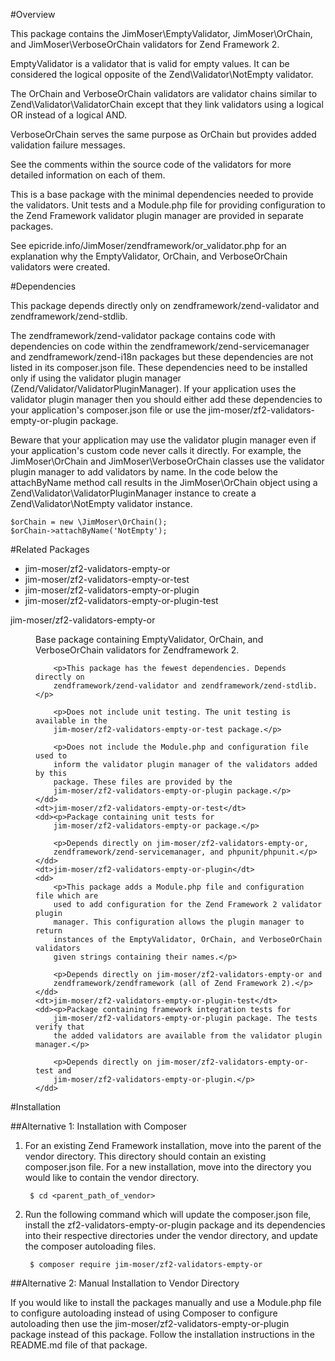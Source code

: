#Overview

This package contains the JimMoser\EmptyValidator, JimMoser\OrChain, and 
JimMoser\VerboseOrChain validators for Zend Framework 2.

EmptyValidator is a validator that is valid for empty values. It 
can be considered the logical opposite of the Zend\Validator\NotEmpty validator.

The OrChain and VerboseOrChain validators are validator chains similar to 
Zend\Validator\ValidatorChain except that they link validators using a logical 
OR instead of a logical AND.

VerboseOrChain serves the same purpose as OrChain but provides added validation 
failure messages.

See the comments within the source code of the validators for more detailed 
information on each of them.

This is a base package with the minimal dependencies needed to provide the 
validators. Unit tests and a Module.php file for providing configuration to the 
Zend Framework validator plugin manager are provided in separate packages.

See epicride.info/JimMoser/zendframework/or_validator.php for an explanation why 
the EmptyValidator, OrChain, and VerboseOrChain validators were created.

#Dependencies

This package depends directly only on zendframework/zend-validator and 
zendframework/zend-stdlib.

The zendframework/zend-validator package contains code with dependencies on code 
within the zendframework/zend-servicemanager and zendframework/zend-i18n 
packages but these dependencies are not listed in its composer.json file. These 
dependencies need to be installed only if using the validator plugin manager 
(Zend/Validator/ValidatorPluginManager). If your application uses the validator 
plugin manager then you should either add these dependencies to your 
application's composer.json file or use the 
jim-moser/zf2-validators-empty-or-plugin package.

Beware that your application may use the validator plugin manager even if your 
application's custom code never calls it directly. For example, the 
JimMoser\OrChain and JimMoser\VerboseOrChain classes use the validator plugin 
manager to add validators by name. In the code below the attachByName method 
call results in the JimMoser\OrChain object using a 
Zend\Validator\ValidatorPluginManager instance to create a 
Zend\Validator\NotEmpty validator instance.

	$orChain = new \JimMoser\OrChain();
	$orChain->attachByName('NotEmpty');
		
#Related Packages

* jim-moser/zf2-validators-empty-or
* jim-moser/zf2-validators-empty-or-test
* jim-moser/zf2-validators-empty-or-plugin
* jim-moser/zf2-validators-empty-or-plugin-test
	
<dl>
	<dt>jim-moser/zf2-validators-empty-or</dt>
	<dd><p>Base package containing EmptyValidator, OrChain, and VerboseOrChain
		validators for Zendframework 2.</p>

		<p>This package has the fewest dependencies. Depends directly on 
		zendframework/zend-validator and zendframework/zend-stdlib.</p>
				
		<p>Does not include unit testing. The unit testing is available in the
		jim-moser/zf2-validators-empty-or-test package.</p>
		
		<p>Does not include the Module.php and configuration file used to 
		inform the validator plugin manager of the validators added by this 
		package. These files are provided by the 
		jim-moser/zf2-validators-empty-or-plugin package.</p>
	</dd>
	<dt>jim-moser/zf2-validators-empty-or-test</dt>
	<dd><p>Package containing unit tests for 
		jim-moser/zf2-validators-empty-or package.</p>
		
		<p>Depends directly on jim-moser/zf2-validators-empty-or, 
		zendframework/zend-servicemanager, and phpunit/phpunit.</p>
	</dd>
	<dt>jim-moser/zf2-validators-empty-or-plugin</dt>
	<dd>
		<p>This package adds a Module.php file and configuration file which are 
		used to add configuration for the Zend Framework 2 validator plugin 
		manager. This configuration allows the plugin manager to return 
		instances of the EmptyValidator, OrChain, and VerboseOrChain validators 
		given strings containing their names.</p>
		
		<p>Depends directly on jim-moser/zf2-validators-empty-or and 
		zendframework/zendframework (all of Zend Framework 2).</p>
	</dd>
	<dt>jim-moser/zf2-validators-empty-or-plugin-test</dt>
	<dd><p>Package containing framework integration tests for
		jim-moser/zf2-validators-empty-or-plugin package. The tests verify that 
		the added validators are available from the validator plugin manager.</p>
		
		<p>Depends directly on jim-moser/zf2-validators-empty-or-test and 
		jim-moser/zf2-validators-empty-or-plugin.</p>
	</dd>
</dl>

#Installation

##Alternative 1: Installation with Composer

1. For an existing Zend Framework installation, move into the parent of the 
	vendor directory. This directory should contain an existing composer.json 
	file. For a new installation, move into the directory you would like to 
	contain the vendor directory.
	
		$ cd <parent_path_of_vendor>	
	
2. Run the following command which will update the composer.json file, install 
	the zf2-validators-empty-or-plugin package and its dependencies into their 
	respective directories under the vendor directory, and update the 
	composer autoloading files.

		$ composer require jim-moser/zf2-validators-empty-or
	
##Alternative 2: Manual Installation to Vendor Directory

If you would like to install the packages manually and use a Module.php file to 
configure autoloading instead of using Composer to configure autoloading then 
use the jim-moser/zf2-validators-empty-or-plugin package instead of this 
package. Follow the installation instructions in the README.md file of that 
package.